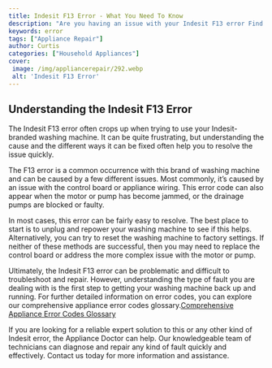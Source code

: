 ```yaml
---
title: Indesit F13 Error - What You Need To Know
description: "Are you having an issue with your Indesit F13 error Find out what you need to know about this error and the steps to resolve it here"
keywords: error
tags: ["Appliance Repair"]
author: Curtis
categories: ["Household Appliances"]
cover: 
 image: /img/appliancerepair/292.webp
 alt: 'Indesit F13 Error'
---
```

## Understanding the Indesit F13 Error

The Indesit F13 error often crops up when trying to use your Indesit-branded washing machine. It can be quite frustrating, but understanding the cause and the different ways it can be fixed often help you to resolve the issue quickly.

The F13 error is a common occurrence with this brand of washing machine and can be caused by a few different issues. Most commonly, it’s caused by an issue with the control board or appliance wiring. This error code can also appear when the motor or pump has become jammed, or the drainage pumps are blocked or faulty.

In most cases, this error can be fairly easy to resolve. The best place to start is to unplug and repower your washing machine to see if this helps. Alternatively, you can try to reset the washing machine to factory settings. If neither of these methods are successful, then you may need to replace the control board or address the more complex issue with the motor or pump.

Ultimately, the Indesit F13 error can be problematic and difficult to troubleshoot and repair. However, understanding the type of fault you are dealing with is the first step to getting your washing machine back up and running. For further detailed information on error codes, you can explore our comprehensive appliance error codes glossary.[Comprehensive Appliance Error Codes Glossary](./error-codes/) 

If you are looking for a reliable expert solution to this or any other kind of Indesit error, the Appliance Doctor can help. Our knowledgeable team of technicians can diagnose and repair any kind of fault quickly and effectively. Contact us today for more information and assistance.
